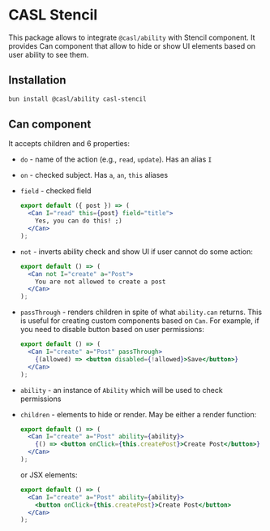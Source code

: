 # CASL Stencil

This package allows to integrate `@casl/ability` with Stencil component. It provides Can component that allow to hide or show UI elements based on user ability to see them.

## Installation

```sh
bun install @casl/ability casl-stencil
```

## Can component

It accepts children and 6 properties:

- `do` - name of the action (e.g., `read`, `update`). Has an alias `I`
- `on` - checked subject. Has `a`, `an`, `this` aliases
- `field` - checked field

  ```jsx
  export default ({ post }) => (
    <Can I="read" this={post} field="title">
      Yes, you can do this! ;)
    </Can>
  );
  ```

- `not` - inverts ability check and show UI if user cannot do some action:

  ```jsx
  export default () => (
    <Can not I="create" a="Post">
      You are not allowed to create a post
    </Can>
  );
  ```

- `passThrough` - renders children in spite of what `ability.can` returns. This is useful for creating custom components based on `Can`. For example, if you need to disable button based on user permissions:

  ```jsx
  export default () => (
    <Can I="create" a="Post" passThrough>
      {(allowed) => <button disabled={!allowed}>Save</button>}
    </Can>
  );
  ```

- `ability` - an instance of `Ability` which will be used to check permissions
- `children` - elements to hide or render. May be either a render function:

  ```jsx
  export default () => (
    <Can I="create" a="Post" ability={ability}>
      {() => <button onClick={this.createPost}>Create Post</button>}
    </Can>
  );
  ```

  or JSX elements:

  ```jsx
  export default () => (
    <Can I="create" a="Post" ability={ability}>
      <button onClick={this.createPost}>Create Post</button>
    </Can>
  );
  ```
